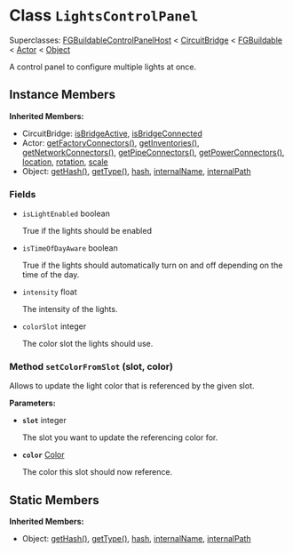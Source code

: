 # Class <code>LightsControlPanel</code>

Superclasses: <a href="FGBuildableControlPanelHost.md">FGBuildableControlPanelHost</a> < <a href="CircuitBridge.md">CircuitBridge</a> < <a href="FGBuildable.md">FGBuildable</a> < <a href="Actor.md">Actor</a> < <a href="Object.md">Object</a>

A control panel to configure multiple lights at once.
## Instance Members
<b>Inherited Members:</b>
- CircuitBridge: <a href="CircuitBridge.md#user-content-is-bridge-active">isBridgeActive</a>, <a href="CircuitBridge.md#user-content-is-bridge-connected">isBridgeConnected</a>
- Actor: <a href="Actor.md#user-content-get-factory-connectors">getFactoryConnectors()</a>, <a href="Actor.md#user-content-get-inventories">getInventories()</a>, <a href="Actor.md#user-content-get-network-connectors">getNetworkConnectors()</a>, <a href="Actor.md#user-content-get-pipe-connectors">getPipeConnectors()</a>, <a href="Actor.md#user-content-get-power-connectors">getPowerConnectors()</a>, <a href="Actor.md#user-content-location">location</a>, <a href="Actor.md#user-content-rotation">rotation</a>, <a href="Actor.md#user-content-scale">scale</a>
- Object: <a href="Object.md#user-content-get-hash">getHash()</a>, <a href="Object.md#user-content-get-type">getType()</a>, <a href="Object.md#user-content-hash">hash</a>, <a href="Object.md#user-content-internal-name">internalName</a>, <a href="Object.md#user-content-internal-path">internalPath</a>
### Fields
- <code id="is-light-enabled">isLightEnabled</code> boolean

  True if the lights should be enabled
- <code id="is-time-of-day-aware">isTimeOfDayAware</code> boolean

  True if the lights should automatically turn on and off depending on the time of the day.
- <code id="intensity">intensity</code> float

  The intensity of the lights.
- <code id="color-slot">colorSlot</code> integer

  The color slot the lights should use.
### Method <code id="set-color-from-slot">setColorFromSlot</code> (slot, color)
Allows to update the light color that is referenced by the given slot.

<b>Parameters:</b>

- <code><b>slot</b></code> integer

  The slot you want to update the referencing color for.
- <code><b>color</b></code> <a href="../structs/Color.md">Color</a>

  The color this slot should now reference.

## Static Members
<b>Inherited Members:</b>
- Object: <a href="Object.md#user-content-s-get-hash">getHash()</a>, <a href="Object.md#user-content-s-get-type">getType()</a>, <a href="Object.md#user-content-s-hash">hash</a>, <a href="Object.md#user-content-s-internal-name">internalName</a>, <a href="Object.md#user-content-s-internal-path">internalPath</a>